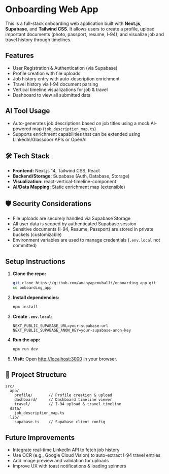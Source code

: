 # Onboarding Web App

This is a full-stack onboarding web application built with **Next.js**, **Supabase**, and **Tailwind CSS**. It allows users to create a profile, upload important documents (photo, passport, resume, I-94), and visualize job and travel history through timelines.

## Features

- User Registration & Authentication (via Supabase)
- Profile creation with file uploads
- Job history entry with auto-description enrichment
- Travel history via I-94 document parsing
- Vertical timeline visualizations for job & travel
- Dashboard to view all submitted data

## AI Tool Usage

- Auto-generates job descriptions based on job titles using a mock AI-powered map (`job_description_map.ts`)
- Supports enrichment capabilities that can be extended using LinkedIn/Glassdoor APIs or OpenAI

## 🛠️ Tech Stack

- **Frontend:** Next.js 14, Tailwind CSS, React
- **Backend/Storage:** Supabase (Auth, Database, Storage)
- **Visualization:** react-vertical-timeline-component
- **AI/Data Mapping:** Static enrichment map (extensible)

## 🛡️ Security Considerations

- File uploads are securely handled via Supabase Storage
- All user data is scoped by authenticated Supabase session
- Sensitive documents (I-94, Resume, Passport) are stored in private buckets (customizable)
- Environment variables are used to manage credentials (`.env.local` not committed)

## Setup Instructions

1. **Clone the repo:**
   ```bash
   git clone https://github.com/ananyapenuballi/onboarding_app.git
   cd onboarding_app
   ```

2. **Install dependencies:**
   ```bash
   npm install
   ```

3. **Create `.env.local`:**
   ```env
   NEXT_PUBLIC_SUPABASE_URL=your-supabase-url
   NEXT_PUBLIC_SUPABASE_ANON_KEY=your-supabase-anon-key
   ```

4. **Run the app:**
   ```bash
   npm run dev
   ```

5. **Visit:**
   Open [http://localhost:3000](http://localhost:3000) in your browser.

## 📂 Project Structure

```
src/
  app/
    profile/       // Profile creation & upload
    dashboard/     // Dashboard timeline viewer
    travel/        // I-94 upload & travel timeline
  data/
    job_description_map.ts
  lib/
    supabase.ts    // Supabase client config
```

## Future Improvements

- Integrate real-time LinkedIn API to fetch job history
- Use OCR (e.g., Google Cloud Vision) to auto-extract I-94 travel entries
- Add image preview and validation for uploads
- Improve UX with toast notifications & loading spinners
